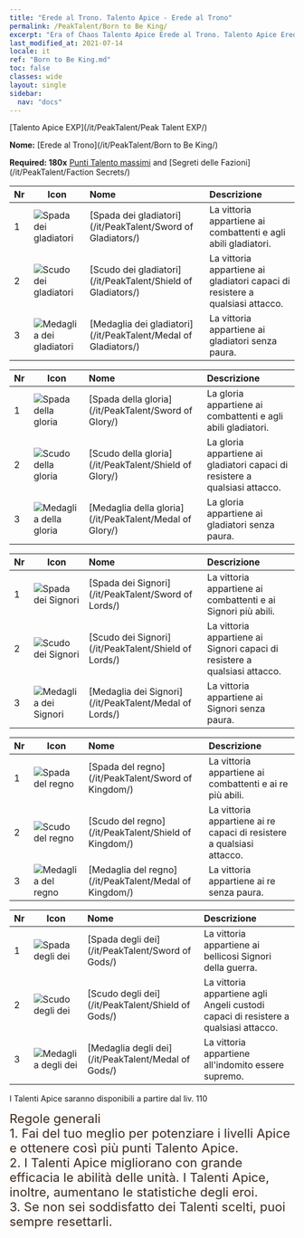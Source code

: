 ```yaml
---
title: "Erede al Trono. Talento Apice - Erede al Trono"
permalink: /PeakTalent/Born to Be King/
excerpt: "Era of Chaos Talento Apice Erede al Trono. Talento Apice Erede al Trono. Erede al Trono"
last_modified_at: 2021-07-14
locale: it
ref: "Born to Be King.md"
toc: false
classes: wide
layout: single
sidebar:
  nav: "docs"
---
```


  [Talento Apice EXP](/it/PeakTalent/Peak Talent EXP/)

  **Nome:** [Erede al Trono](/it/PeakTalent/Born to Be King/)

  **Required: 180x** [Punti Talento massimi](/ItemsIT/con_934/) and [Segreti delle Fazioni](/it/PeakTalent/Faction Secrets/)

  | Nr | Icon | Nome | Descrizione |
  |:---|------|:-----------|:-----------|
  | 1 | ![Spada dei gladiatori](/images/pt/talent_4101.png) | [Spada dei gladiatori](/it/PeakTalent/Sword of Gladiators/) | La vittoria appartiene ai combattenti e agli abili gladiatori. |
  | 2 | ![Scudo dei gladiatori](/images/pt/talent_4102.png) | [Scudo dei gladiatori](/it/PeakTalent/Shield of Gladiators/) | La vittoria appartiene ai gladiatori capaci di resistere a qualsiasi attacco. |
  | 3 | ![Medaglia dei gladiatori](/images/pt/talent_4103.png) | [Medaglia dei gladiatori](/it/PeakTalent/Medal of Gladiators/) | La vittoria appartiene ai gladiatori senza paura. |


  | Nr | Icon | Nome | Descrizione |
  |:---|------|:-----------|:-----------|
  | 1 | ![Spada della gloria](/images/pt/talent_4201.png) | [Spada della gloria](/it/PeakTalent/Sword of Glory/) | La gloria appartiene ai combattenti e agli abili gladiatori. |
  | 2 | ![Scudo della gloria](/images/pt/talent_4202.png) | [Scudo della gloria](/it/PeakTalent/Shield of Glory/) | La gloria appartiene ai gladiatori capaci di resistere a qualsiasi attacco. |
  | 3 | ![Medaglia della gloria](/images/pt/talent_4203.png) | [Medaglia della gloria](/it/PeakTalent/Medal of Glory/) | La gloria appartiene ai gladiatori senza paura. |


  | Nr | Icon | Nome | Descrizione |
  |:---|------|:-----------|:-----------|
  | 1 | ![Spada dei Signori](/images/pt/talent_4301.png) | [Spada dei Signori](/it/PeakTalent/Sword of Lords/) | La vittoria appartiene ai combattenti e ai Signori più abili. |
  | 2 | ![Scudo dei Signori](/images/pt/talent_4302.png) | [Scudo dei Signori](/it/PeakTalent/Shield of Lords/) | La vittoria appartiene ai Signori capaci di resistere a qualsiasi attacco. |
  | 3 | ![Medaglia dei Signori](/images/pt/talent_4303.png) | [Medaglia dei Signori](/it/PeakTalent/Medal of Lords/) | La vittoria appartiene ai Signori senza paura. |


  | Nr | Icon | Nome | Descrizione |
  |:---|------|:-----------|:-----------|
  | 1 | ![Spada del regno](/images/pt/talent_4401.png) | [Spada del regno](/it/PeakTalent/Sword of Kingdom/) | La vittoria appartiene ai combattenti e ai re più abili. |
  | 2 | ![Scudo del regno](/images/pt/talent_4402.png) | [Scudo del regno](/it/PeakTalent/Shield of Kingdom/) | La vittoria appartiene ai re capaci di resistere a qualsiasi attacco. |
  | 3 | ![Medaglia del regno](/images/pt/talent_4403.png) | [Medaglia del regno](/it/PeakTalent/Medal of Kingdom/) | La vittoria appartiene ai re senza paura. |


  | Nr | Icon | Nome | Descrizione |
  |:---|------|:-----------|:-----------|
  | 1 | ![Spada degli dei](/images/pt/talent_4501.png) | [Spada degli dei](/it/PeakTalent/Sword of Gods/) | La vittoria appartiene ai bellicosi Signori della guerra. |
  | 2 | ![Scudo degli dei](/images/pt/talent_4502.png) | [Scudo degli dei](/it/PeakTalent/Shield of Gods/) | La vittoria appartiene agli Angeli custodi capaci di resistere a qualsiasi attacco. |
  | 3 | ![Medaglia degli dei](/images/pt/talent_4503.png) | [Medaglia degli dei](/it/PeakTalent/Medal of Gods/) | La vittoria appartiene all'indomito essere supremo. |



  I Talenti Apice saranno disponibili a partire dal liv. 110

  <span style="color: #3c2a1e;font-size:22px">Regole generali</span><br/><span style="color: #3c2a1e;font-size:22px">1. Fai del tuo meglio per potenziare i livelli Apice e ottenere così più punti Talento Apice. </span><br/><span style="color: #3c2a1e;font-size:22px">2. I Talenti Apice migliorano con grande efficacia le abilità delle unità. I Talenti Apice, inoltre, aumentano le statistiche degli eroi. </span><br/><span style="color: #3c2a1e;font-size:22px">3. Se non sei soddisfatto dei Talenti scelti, puoi sempre resettarli.</span><br/>


